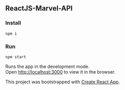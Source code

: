 ## ReactJS-Marvel-API

### Install

`npm i`

### Run

`npm start`

Runs the app in the development mode.<br>
Open [http://localhost:3000](http://localhost:3000) to view it in the browser.


This project was bootstrapped with [Create React App](https://github.com/facebook/create-react-app).